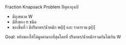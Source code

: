 Fraction Knapsack Problem
ปัญหาถุงเป้

+ มีถุงขนาด W
+ มีสิ่งของ n ชนิด
+ ของชิ้นที่ i มีปริมาตร/น้ำหนัก w[i] และ ราคารวม p[i]

Goal: หยิบของให้ได้มูลค่ามากที่สุดโดยที่ ปริมาตร/น้ำหนักรวมกันไม่เกิน W
